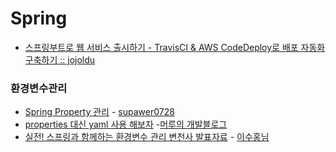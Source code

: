 # Spring

- [스프링부트로 웹 서비스 출시하기 - TravisCI & AWS CodeDeploy로 배포 자동화 구축하기 :: jojoldu](http://jojoldu.tistory.com/265?category=635883)

### 환경변수관리

- [Spring Property 관리](https://supawer0728.github.io/2018/03/11/Spring-Property/) - [supawer0728](https://github.com/supawer0728)
- [properties 대신 yaml 사용 해보자](http://wonwoo.ml/index.php/post/647) -[머루의 개발블로그](http://wonwoo.ml/)
- [실전! 스프링과 함께하는 환경변수 관리 변천사 발표자료](https://www.slideshare.net/sbcoba/2015-47137155) - [이수홍님](https://www.slideshare.net/sbcoba?utm_campaign=profiletracking&utm_medium=sssite&utm_source=ssslideview)

